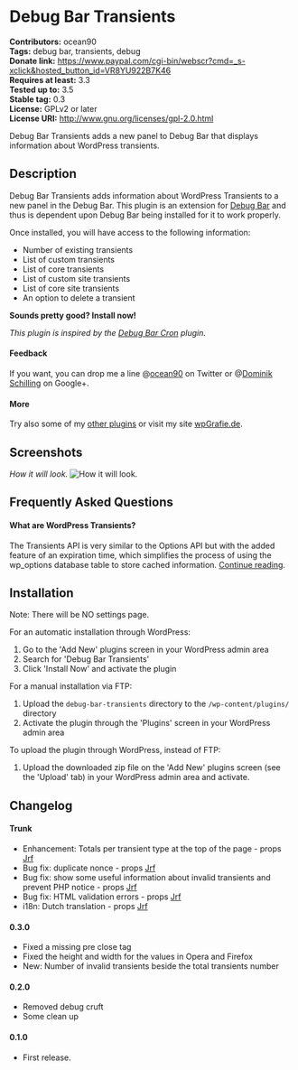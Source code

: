 # Debug Bar Transients
**Contributors:** ocean90  
**Tags:** debug bar, transients, debug  
**Donate link:** <https://www.paypal.com/cgi-bin/webscr?cmd=_s-xclick&hosted_button_id=VR8YU922B7K46>  
**Requires at least:** 3.3  
**Tested up to:** 3.5  
**Stable tag:** 0.3  
**License:** GPLv2 or later  
**License URI:** <http://www.gnu.org/licenses/gpl-2.0.html>  
  
Debug Bar Transients adds a new panel to Debug Bar that displays information about WordPress transients.  
  
## Description  
  
Debug Bar Transients adds information about WordPress Transients to a new panel in the Debug Bar. This plugin is an extension for [Debug Bar](http://wordpress.org/extend/plugins/debug-bar/) and thus is dependent upon Debug Bar being installed for it to work properly.  
  
Once installed, you will have access to the following information:  
  
* Number of existing transients  
* List of custom transients  
* List of core transients  
* List of custom site transients  
* List of core site transients  
* An option to delete a transient  
  
**Sounds pretty good? Install now!**  
  
*This plugin is inspired by the [Debug Bar Cron](http://wordpress.org/extend/plugins/debug-bar-cron/) plugin.*  
  
#### Feedback  
If you want, you can drop me a line @[ocean90](http://twitter.com/ocean90) on Twitter or @[Dominik Schilling](https://plus.google.com/101675293278434581718/) on Google+.  
  
#### More  
Try also some of my [other plugins](http://profiles.wordpress.org/users/ocean90) or visit my site [wpGrafie.de](http://wpgrafie.de/).  
  
## Screenshots  
  
*How it will look.*
![How it will look.](https://raw.github.com/ocean90/debug-bar-transients/master/assets-wp-repo/screenshot-1.png)

  
## Frequently Asked Questions  
  
#### What are WordPress Transients?  
The Transients API is very similar to the Options API but with the added feature of an expiration time, which simplifies the process of using the wp_options database table to store cached information. [Continue reading](http://codex.wordpress.org/Transients_API).  
  
## Installation  
  
Note: There will be NO settings page.  
  
For an automatic installation through WordPress:  
  
1. Go to the 'Add New' plugins screen in your WordPress admin area  
1. Search for 'Debug Bar Transients'  
1. Click 'Install Now' and activate the plugin  
  
  
For a manual installation via FTP:  
  
1. Upload the `debug-bar-transients` directory to the `/wp-content/plugins/` directory  
1. Activate the plugin through the 'Plugins' screen in your WordPress admin area  
  
  
To upload the plugin through WordPress, instead of FTP:  
  
1. Upload the downloaded zip file on the 'Add New' plugins screen (see the 'Upload' tab) in your WordPress admin area and activate.  
  
## Changelog  

#### Trunk 
* Enhancement: Totals per transient type at the top of the page - props [Jrf](http://profiles.wordpress.org/jrf)
* Bug fix: duplicate nonce - props [Jrf](http://profiles.wordpress.org/jrf)
* Bug fix: show some useful information about invalid transients and prevent PHP notice - props [Jrf](http://profiles.wordpress.org/jrf)
* Bug fix: HTML validation errors - props [Jrf](http://profiles.wordpress.org/jrf)
* i18n: Dutch translation - props [Jrf](http://profiles.wordpress.org/jrf)

#### 0.3.0  
* Fixed a missing pre close tag  
* Fixed the height and width for the values in Opera and Firefox  
* New: Number of invalid transients beside the total transients number  
  
#### 0.2.0  
* Removed debug cruft  
* Some clean up  
  
#### 0.1.0  
* First release.
